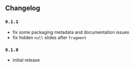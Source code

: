 ## Changelog

### `0.1.1`

- fix some packaging metadata and documentation issues
- fix hidden `null` slides after `fragment`

### `0.1.0`

- initial release
